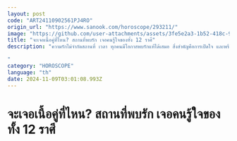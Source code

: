 ```yaml
---
layout: post
code: "ART24110902561PJ4RO"
origin_url: "https://www.sanook.com/horoscope/293211/"
image: "https://github.com/user-attachments/assets/3fe5e2a3-1b52-418c-9856-e911cf555d81"
title: "จะเจอเนื้อคู่ที่ไหน? สถานที่พบรัก เจอคนรู้ใจของทั้ง 12 ราศี"
description: "ความรักไม่จำกัดสถานที่ เวลา ทุกคนมีโอกาสพบรักแท้ได้เสมอ สิ่งสำคัญคือการเปิดใจ และพร้อมที่จะพบเจอใครสักคน อยากรู้ว่าราศีของคุณจะพบรักได้ที่ไหน มาเช็กกันเลย

"
category: "HOROSCOPE"
language: "th"
date: 2024-11-09T03:01:08.993Z
---
```


# จะเจอเนื้อคู่ที่ไหน? สถานที่พบรัก เจอคนรู้ใจของทั้ง 12 ราศี